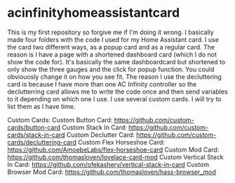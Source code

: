 # acinfinityhomeassistantcard

This is my first repository so forgive me if I'm doing it wrong. I basically made four folders with the code I used for my Home Assistant card. I use the card two different ways, as a popup card and as a regular card. The reason is I have a page with a shortened dashboard card (which I do not show the code for). It's basically the same dashboardcard but shortened to only show the three gauges and the click for popup function. You could obviouosly change it on how you see fit. The reason I use the decluttering card is because I have more than one AC Infinity controller so the declutterring card allows me to write the code once and then send variables to it depending on which one I use. I use several custom cards. I will try to list them as I have time. 

Custom Cards:
Custom Button Card: https://github.com/custom-cards/button-card
Custom Stack In Card: https://github.com/custom-cards/stack-in-card
Custom Declutter Card: https://github.com/custom-cards/decluttering-card
Custom Flex Horseshoe Card: https://github.com/AmoebeLabs/flex-horseshoe-card
Custom Mod Card: https://github.com/thomasloven/lovelace-card-mod
Custom Vertical Stack In Card: https://github.com/ofekashery/vertical-stack-in-card
Custom Browser Mod Card: https://github.com/thomasloven/hass-browser_mod
